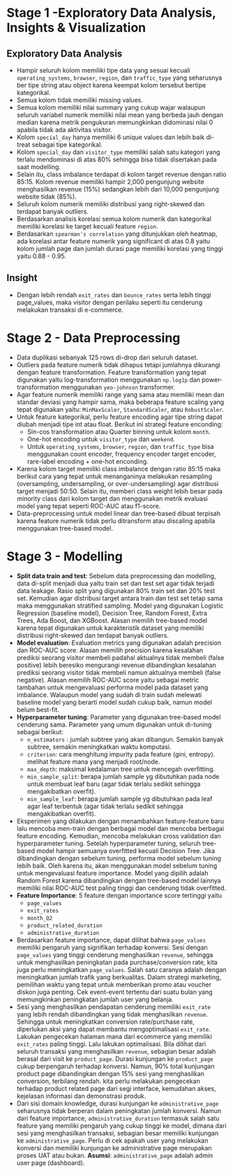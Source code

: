 # Stage 1 -Exploratory Data Analysis, Insights & Visualization

## Exploratory Data Analysis
- Hampir seluruh kolom memiliki tipe data yang sesuai kecuali `operating_systems`, `browser`, `region`, dan `traffic_type` yang seharusnya ber tipe string atau object karena keempat kolom tersebut bertipe kategorikal.
- Semua kolom tidak memiliki missing values.
- Semua kolom memiliki nilai summary yang cukup wajar walaupun seluruh variabel numerik memiliki nilai mean yang berbeda jauh dengan median karena metrik pengukuran memungkinkan didominasi nilai 0 apabila tidak ada aktivitas visitor.
- Kolom `special_day` hanya memiliki 6 unique values dan lebih baik di-treat sebagai tipe kategorikal.
- Kolom `special_day` dan `visitor_type` memiliki salah satu kategori yang terlalu mendominasi di atas 80% sehingga bisa tidak disertakan pada saat modelling.
- Selain itu, class imbalance terdapat di kolom target revenue dengan ratio 85:15. Kolom revenue memiliki hampir 2,000 pengunjung website menghasilkan revenue (15%) sedangkan lebih dari 10,000 pengunjung website tidak (85%).
- Seluruh kolom numerik memiliki distribusi yang right-skewed dan terdapat banyak outliers.
- Berdasarkan analisis korelasi semua kolom numerik dan kategorikal memiliki korelasi ke target kecuali feature `region`.
- Berdasarkan `spearman's correlation` yang ditunjukkan oleh heatmap, ada korelasi antar feature numerik yang significant di atas 0.8 yaitu kolom jumlah page dan jumlah durasi page memiliki korelasi yang tinggi yaitu 0.88 - 0.95.

## Insight
- Dengan lebih rendah `exit_rates` dan `bounce_rates` serta lebih tinggi page_values, maka visitor dengan perilaku seperti itu cenderung melakukan transaksi di e-commerce.

# Stage 2 - Data Preprocessing

- Data duplikasi sebanyak 125 rows di-drop dari seluruh dataset.
- Outliers pada feature numerik tidak dihapus tetapi jumlahnya dikurangi dengan feature transformation. Feature transformation yang tepat digunakan yaitu log-transformation menggunakan `np.log1p` dan power-transformation menggunakan `yeo-johnson` transformer.
- Agar feature numerik memiliki range yang sama atau memiliki mean dan standar deviasi yang hampir sama, maka beberapa feature scaling yang tepat digunakan yaitu: `MinMaxScaler`, `StandardScaler`, atau `RobustScaler`.
- Untuk feature kategorikal, perlu feature encoding agar tipe string dapat diubah menjadi tipe int atau float. Berikut ini strategi feature enconding:
  * Sin-cos transformation atau Quarter binning untuk kolom `month`.
  * One-hot encoding untuk `visitor_type` dan `weekend`.
  * Untuk `operating_systems`, `browser`, `region`, dan `traffic_type` bisa menggunakan count encoder, frequency encoder target encoder, rare-label encoding + one-hot enconding.
- Karena kolom target memiliki class imbalance dengan ratio 85:15 maka berikut cara yang tepat untuk menanganinya melakukan resampling (oversampling, undersampling, or over-undersampling) agar distribusi target menjadi 50:50. Selain itu, memberi class weight lebih besar pada minority class dari kolom target dan menggunakan metrik evaluasi model yang tepat seperti ROC-AUC atau f1-score.
- Data-preprocessing untuk model linear dan tree-based dibuat terpisah karena feature numerik tidak perlu ditransform atau discaling apabila menggunakan tree-based model.

# Stage 3 - Modelling

- **Split data train and test**: Sebelum data preprocessing dan modelling, data di-split menjadi dua yaitu train set dan test set agar tidak terjadi data leakage. Rasio split yang digunakan 80% train set dan 20% test set. Kemudian agar distribusi target antara train dan test set tetap sama maka menggunakan stratified sampling. Model yang digunakan Logistic Regression (baseline model), Decision Tree, Random Forest, Extra Trees, Ada Boost, dan XGBoost. Alasan memilih tree-based model karena tepat digunakan untuk karakteristik dataset yang memiliki distribusi right-skewed dan terdapat banyak outliers.
- **Model evaluation**: Evaluation metrics yang digunakan adalah precision dan ROC-AUC score. Alasan memilih precision karena kesalahan prediksi seorang visitor membeli padahal aktualnya tidak membeli (false positive) lebih beresiko mengurangi revenue dibandingkan kesalahan prediksi seorang visitor tidak membeli namun aktualnya membeli (false negative). Alasan memilih ROC-AUC score yaitu sebagai metric tambahan untuk mengevaluasi performa model pada dataset yang imbalance. Walaupun model yang sudah di train sudah melewati baseline model yang berarti model sudah cukup baik, namun model belum best-fit.
- **Hyperparameter tuning**: Parameter yang digunakan tree-based model cenderung sama. Parameter yang umum digunakan untuk di-tuning sebagai berikut:
  * `n_estimators` : jumlah subtree yang akan dibangun. Semakin banyak subtree, semakin meningkatkan waktu komputasi.
  * `criterion`: cara menghitung impurity pada feature (gini, entropy). melihat feature mana yang menjadi root/node.
  * `max_depth`: maksimal kedalaman tree untuk mencegah overfitting.
  * `min_sample_split`: berapa jumlah sample yg dibutuhkan pada node untuk membuat leaf baru (agar tidak terlalu sedikit sehingga mengakibatkan overfit).
  * `min_sample_leaf`: berapa jumlah sample yg dibutuhkan pada leaf agar leaf terbentuk (agar tidak terlalu sedikit sehingga mengakibatkan overfit).
- Eksperimen yang dilakukan dengan menambahkan feature-feature baru lalu mencoba men-train dengan berbagai model dan mencoba berbagai feature encoding. Kemudian, mencoba melakukan cross validation dan hyperparameter tuning. Setelah hyperparameter tuning, seluruh tree-based model hampir semuanya overfitted kecuali Decision Tree. Jika dibandingkan dengan sebelum tuning, performa model sebelum tuning lebih baik. Oleh karena itu, akan menggunakan model sebelum tuning untuk mengevaluasi feature importance. Model yang dipilih adalah Random Forest karena dibandingkan dengan tree-based model lainnya memiliki nilai ROC-AUC test paling tinggi dan cenderung tidak overfitted.
- **Feature Importance**: 5 feature dengan importance score tertinggi yaitu
  * `page_values`
  * `exit_rates`
  * `month_Q2`
  * `product_related_duration`
  * `administrative_duration`
- Berdasarkan feature importance, dapat dilihat bahwa `page_values` memiliki pengaruh yang signifikan terhadap konversi. Sesi dengan `page_values` yang tinggi cenderung menghasilkan `revenue`, sehingga untuk menghasilkan peningkatan pada purchase/conversion rate, kita juga perlu meningkatkan `page_values`. Salah satu caranya adalah dengan meningkatkan jumlah trafik yang berkualitas. Dalam strategi marketing, pemilihan waktu yang tepat untuk memberikan promo atau voucher diskon juga penting. Cek event-event tertentu dari suatu bulan yang memungkinkan peningkatan jumlah user yang belanja.
- Sesi yang menghasilkan pendapatan cenderung memiliki `exit_rate` yang lebih rendah dibandingkan yang tidak menghasilkan `revenue`. Sehingga untuk meningkatkan conversion rate/purchase rate, diperlukan aksi yang dapat membantu mengoptimalisasi `exit_rate`. Lakukan pengecekan halaman mana dari ecommerce yang memiliki `exit_rates` paling tinggi. Lalu lakukan optimalisasi. Bila dilihat dari seluruh transaksi yang menghasilkan `revenue`, sebagian besar adalah berasal dari visit ke `product_page`. Durasi kunjungan ke `product_page` cukup berpengaruh terhadap konversi. Namun, 90% total kunjungan product page dibandingkan dengan 15% sesi yang menghasilkan conversion, terbilang rendah. kita perlu melakukan pengecekan terhadap product related page dari segi interface, kemudahan akses, kejelasan informasi dan demonstrasi produk.
- Dari sisi domain knowledge, durasi kunjungan ke `administrative_page` seharusnya tidak berperan dalam peningkatan jumlah konversi. Namun dari feature importance, `administrative_duration` termasuk salah satu feature yang memiliki pengaruh yang cukup tinggi ke model, dimana dari sesi yang menghasilkan transaksi, sebagian besar memiliki kunjungan ke `administrative_page`. Perlu di cek apakah user yang melakukan konversi dan memiliki kunjungan ke administrative page merupakan proses UAT atau bukan. **Asumsi**: `administrative_page` adalah admin user page (dashboard).
